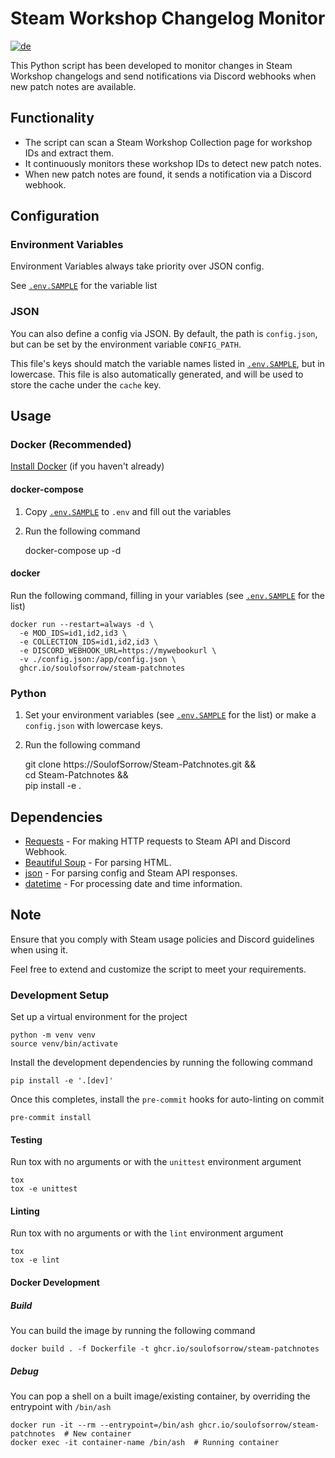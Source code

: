 # Steam Workshop Changelog Monitor
[![de](https://img.shields.io/badge/lang-de-yello)](README.de.md)

This Python script has been developed to monitor changes in Steam Workshop changelogs and send notifications via Discord webhooks when new patch notes are available.

## Functionality

- The script can scan a Steam Workshop Collection page for workshop IDs and extract them.
- It continuously monitors these workshop IDs to detect new patch notes.
- When new patch notes are found, it sends a notification via a Discord webhook.

## Configuration
### Environment Variables
Environment Variables always take priority over JSON config.

See [`.env.SAMPLE`](.env.SAMPLE) for the variable list

### JSON
You can also define a config via JSON. By default, the path is `config.json`, but can be set by
the environment variable `CONFIG_PATH`.

This file's keys should match the variable names listed in [`.env.SAMPLE`](.env.SAMPLE), but in lowercase.
This file is also automatically generated, and will be used to store the cache under the `cache` key.

## Usage
### Docker (Recommended)
[Install Docker](https://www.docker.com/get-started/) (if you haven't already)

#### docker-compose
1. Copy [`.env.SAMPLE`](.env.SAMPLE) to `.env` and fill out the variables
2. Run the following command


    docker-compose up -d

#### docker
Run the following command, filling in your variables (see [`.env.SAMPLE`](.env.SAMPLE) for the list)

    docker run --restart=always -d \
      -e MOD_IDS=id1,id2,id3 \
      -e COLLECTION_IDS=id1,id2,id3 \
      -e DISCORD_WEBHOOK_URL=https://mywebookurl \
      -v ./config.json:/app/config.json \
      ghcr.io/soulofsorrow/steam-patchnotes

### Python
1. Set your environment variables (see [`.env.SAMPLE`](.env.SAMPLE) for the list) or make a `config.json`
with lowercase keys.
2. Run the following command


    git clone https://SoulofSorrow/Steam-Patchnotes.git && \
      cd Steam-Patchnotes && \
      pip install -e .


## Dependencies

- [Requests](https://docs.python-requests.org/en/latest/) - For making HTTP requests to Steam API and Discord Webhook.
- [Beautiful Soup](https://www.crummy.com/software/BeautifulSoup/) - For parsing HTML.
- [json](https://docs.python.org/3/library/json.html) - For parsing config and Steam API responses.
- [datetime](https://docs.python.org/3/library/datetime.html) - For processing date and time information.

## Note

Ensure that you comply with Steam usage policies and Discord guidelines when using it.

Feel free to extend and customize the script to meet your requirements.

### Development Setup
Set up a virtual environment for the project

    python -m venv venv
    source venv/bin/activate

Install the development dependencies by running the following command

    pip install -e '.[dev]'

Once this completes, install the `pre-commit` hooks for auto-linting on commit

    pre-commit install

#### Testing
Run tox with no arguments or with the `unittest` environment argument

    tox
    tox -e unittest

#### Linting
Run tox with no arguments or with the `lint` environment argument

    tox
    tox -e lint

#### Docker Development
##### Build
You can build the image by running the following command

    docker build . -f Dockerfile -t ghcr.io/soulofsorrow/steam-patchnotes

##### Debug
You can pop a shell on a built image/existing container, by overriding the entrypoint with `/bin/ash`

    docker run -it --rm --entrypoint=/bin/ash ghcr.io/soulofsorrow/steam-patchnotes  # New container
    docker exec -it container-name /bin/ash  # Running container
